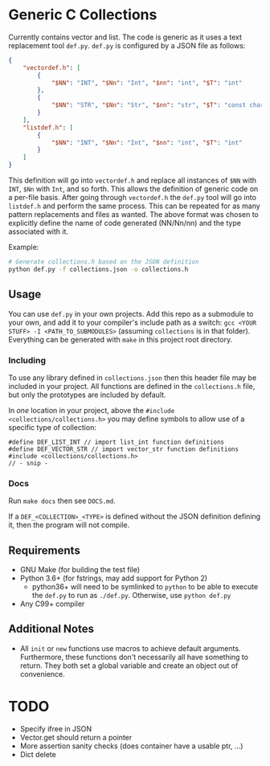 # Generic C Collections
Currently contains vector and list. The code is generic as it uses a text replacement tool `def.py`. `def.py` is configured by a JSON file as follows:
```json
{
    "vectordef.h": [
        {
            "$NN": "INT", "$Nn": "Int", "$nn": "int", "$T": "int"
        },
        {
            "$NN": "STR", "$Nn": "Str", "$nn": "str", "$T": "const char *"
        }
    ],
    "listdef.h": [
        {
            "$NN": "INT", "$Nn": "Int", "$nn": "int", "$T": "int"
        }
    ]
}
```

This definition will go into `vectordef.h` and replace all instances of `$NN` with `INT`, `$Nn` with `Int`, and so forth. This allows the definition of generic code on a per-file basis. After going through `vectordef.h` the `def.py` tool will go into `listdef.h` and perform the same process. This can be repeated for as many pattern replacements and files as wanted. The above format was chosen to explicitly define the name of code generated (NN/Nn/nn) and the type associated with it.

Example:
```bash
# Generate collections.h based on the JSON definition
python def.py -f collections.json -o collections.h
```

## Usage
You can use `def.py` in your own projects. Add this repo as a submodule to your own, and add it to your compiler's include path as a switch: `gcc <YOUR STUFF> -I <PATH_TO_SUBMODULES>` (assuming `collections` is in that folder). Everything can be generated with `make` in this project root directory.

### Including
To use any library defined in `collections.json` then this header file may be included in your project. All functions are defined in the `collections.h` file, but only the prototypes are included by default.

In _one_ location in your project, above the `#include <collections/collections.h>` you may define symbols to allow use of a specific type of collection:
```
#define DEF_LIST_INT // import list_int function definitions
#define DEF_VECTOR_STR // import vector_str function definitions
#include <collections/collections.h>
// - snip -
```
### Docs
Run `make docs` then see `DOCS.md`.

If a `DEF_<COLLECTION>_<TYPE>` is defined without the JSON definition defining it, then the program will not compile.

## Requirements
* GNU Make (for building the test file)
* Python 3.6+ (for fstrings, may add support for Python 2)
  * python36+ will need to be symlinked to `python` to be able to execute the `def.py` to run as `./def.py`. Otherwise, use `python def.py`
* Any C99+ compiler

## Additional Notes
* All `init` or `new` functions use macros to achieve default arguments. Furthermore, these functions don't necessarily all have something to return. They both set a global variable and create an object out of convenience.

# TODO
* Specify ifree in JSON
* Vector.get should return a pointer
* More assertion sanity checks (does container have a usable ptr, ...)
* Dict delete
